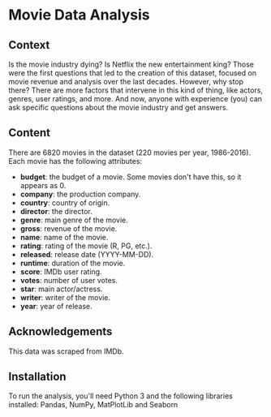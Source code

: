 # Movie Data Analysis
## Context
Is the movie industry dying? Is Netflix the new entertainment king? Those were the first questions that led to the creation of this dataset, focused on movie revenue and analysis over the last decades. However, why stop there? There are more factors that intervene in this kind of thing, like actors, genres, user ratings, and more. And now, anyone with experience (you) can ask specific questions about the movie industry and get answers.

## Content
There are 6820 movies in the dataset (220 movies per year, 1986-2016). Each movie has the following attributes:
- **budget**: the budget of a movie. Some movies don't have this, so it appears as 0.
- **company**: the production company.
- **country**: country of origin.
- **director**: the director.
- **genre**: main genre of the movie.
- **gross**: revenue of the movie.
- **name**: name of the movie.
- **rating**: rating of the movie (R, PG, etc.).
- **released**: release date (YYYY-MM-DD).
- **runtime**: duration of the movie.
- **score**: IMDb user rating.
- **votes**: number of user votes.
- **star**: main actor/actress.
- **writer**: writer of the movie.
- **year**: year of release.

## Acknowledgements
This data was scraped from IMDb.

## Installation
To run the analysis, you'll need Python 3 and the following libraries installed: Pandas, NumPy, MatPlotLib and Seaborn
